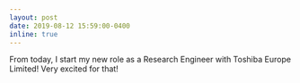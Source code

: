 ```yaml
---
layout: post
date: 2019-08-12 15:59:00-0400
inline: true
---
```


From today, I start my new role as a Research Engineer with Toshiba Europe Limited! Very excited for that!